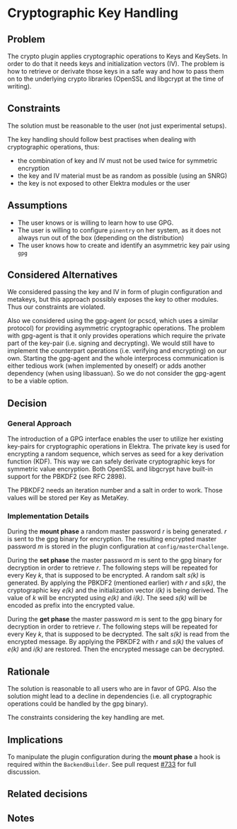 # Cryptographic Key Handling

## Problem

The crypto plugin applies cryptographic operations to Keys and KeySets.
In order to do that it needs keys and initialization vectors (IV).
The problem is how to retrieve or derivate those keys in a safe way and how 
to pass them on to the underlying crypto libraries (OpenSSL and libgcrypt 
at the time of writing).

## Constraints

The solution must be reasonable to the user (not just experimental setups).

The key handling should follow best practises when dealing with cryptographic
operations, thus:

- the combination of key and IV must not be used twice for symmetric encryption
- the key and IV material must be as random as possible (using an SNRG)
- the key is not exposed to other Elektra modules or the user

## Assumptions

- The user knows or is willing to learn how to use GPG.
- The user is willing to configure `pinentry` on her system, as it does not always run out of the box (depending on the distribution)
- The user knows how to create and identify an asymmetric key pair using `gpg`

## Considered Alternatives

We considered passing the key and IV in form of plugin configuration and metakeys, but this approach possibly exposes the key to other modules.
Thus our constraints are violated.

Also we considered using the gpg-agent (or pcscd, which uses a similar protocol) for providing asymmetric cryptographic operations.
The problem with gpg-agent is that it only provides operations which require the private part of the key-pair (i.e. signing and decrypting).
We would still have to implement the counterpart operations (i.e. verifying and encrypting) on our own.
Starting the gpg-agent and the whole interprocess communication is either tedious work (when implemented by oneself) or adds another dependency (when using libassuan).
So we do not consider the gpg-agent to be a viable option.

## Decision

### General Approach

The introduction of a GPG interface enables the user to utilize her existing key-pairs for cryptographic operations in Elektra.
The private key is used for encrypting a random sequence, which serves as seed for a key derivation function (KDF).
This way we can safely derivate cryptographic keys for symmetric value encryption.
Both OpenSSL and libgcrypt have built-in support for the PBKDF2 (see RFC 2898).

The PBKDF2 needs an iteration number and a salt in order to work.
Those values will be stored per Key as MetaKey.

### Implementation Details

During the **mount phase** a random master password _r_ is being generated. _r_ is sent to the gpg binary for encryption. The resulting encrypted master password _m_ is stored in the plugin configuration at `config/masterChallenge`.

During the **set phase** the master password _m_ is sent to the gpg binary for decryption in order to retrieve _r_. The following steps will be repeated for every Key _k_, that is supposed to be encrypted. A random salt _s(k)_ is generated. By applying the PBKDF2 (mentioned earlier) with _r_ and _s(k)_, the cryptographic key _e(k)_ and the initialization vector _i(k)_ is being derived. The value of _k_ will be encrypted using _e(k)_ and _i(k)_. The seed _s(k)_ will be encoded as prefix into the encrypted value.

During the **get phase** the master password _m_ is sent to the gpg binary for decryption in order to retrieve _r_. The following steps will be repeated for every Key _k_, that is supposed to be decrypted. The salt _s(k)_ is read from the encrypted message. By applying the PBKDF2 with _r_ and _s(k)_ the values of _e(k)_ and _i(k)_ are restored. Then the encrypted message can be decrypted.

## Rationale

The solution is reasonable to all users who are in favor of GPG.
Also the solution might lead to a decline in dependencies (i.e. all cryptographic operations could be handled by the gpg binary).

The constraints considering the key handling are met.

## Implications

To manipulate the plugin configuration during the **mount phase** a hook is required within the `BackendBuilder`.
See pull request [#733](https://github.com/ElektraInitiative/libelektra/pull/733) for full discussion.

## Related decisions

## Notes
